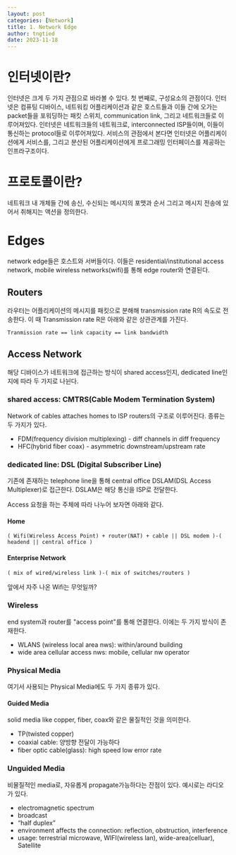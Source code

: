 ```yaml
---
layout: post
categories: [Network]
title: 1. Network Edge
author: tngtied
date: 2023-11-18
---
```


# 인터넷이란?

인터넷은 크게 두 가지 관점으로 바라볼 수 있다. 첫 번째로, 구성요소의 관점이다. 인터넷은 컴퓨팅 디바이스, 네트워킹 어플리케이션과 같은 호스트들과 이들 간에 오가는 packet들을 포워딩하는 패킷 스위치, communication link, 그리고 네트워크들로 이루어져있다. 인터넷은 네트워크들의 네트워크로, interconnected ISP들이며, 이들이 통신하는 protocol들로 이루어져있다.
서비스의 관점에서 본다면 인터넷은 어플리케이션에게 서비스를, 그리고 분산된 어플리케이션에게 프로그래밍 인터페이스를 제공하는 인프라구조이다.

# 프로토콜이란?

네트워크 내 개체들 간에 송신, 수신되는 메시지의 포맷과 순서 그리고 메시지 전송에 있어서 취해지는 액션을 정의한다.

# Edges

network edge들은 호스트와 서버들이다. 이들은 residential/institutional access network, mobile wireless networks(wifi)를 통해 edge router와 연결된다.

## Routers

라우터는 어플리케이션의 메시지를 패킷으로 분해해 transmission rate R의 속도로 전송한다. 이 때 Transmission rate R은 아래와 같은 상관관계를 가진다.

```
Tranmission rate == link capacity == link bandwidth
```

## Access Network

해당 디바이스가 네트워크에 접근하는 방식이 shared access인지, dedicated line인지에 따라 두 가지로 나뉜다.

### shared access: CMTRS(Cable Modem Termination System)

Network of cables attaches homes to ISP routers의 구조로 이루어진다. 종류는 두 가지가 있다.

- FDM(frequency division multiplexing) - diff channels in diff frequency
- HFC(hybrid fiber coax) - asymmetric downstream/upstream rate

### dedicated line: DSL (Digital Subscriber Line)

기존에 존재하는 telephone line을 통해 central office DSLAM(DSL Access Multiplexer)로 접근한다. DSLAM은 해당 통신을 ISP로 전달한다.

Access 요청을 하는 주체에 따라 나누어 보자면 아래와 같다.

#### Home

```
( Wifi(Wireless Access Point) + router(NAT) + cable || DSL modem )-( headend || central office )
```

#### Enterprise Network

```
( mix of wired/wireless link )-( mix of switches/routers )
```

앞에서 자주 나온 Wifi는 무엇일까?

### Wireless

end system과 router를 "access point"를 통해 연결한다. 이에는 두 가지 방식이 존재한다.

- WLANS (wireless local area nws): within/around building
- wide area cellular access nws: mobile, cellular nw operator

### Physical Media

여기서 사용되는 Physical Media에도 두 가지 종류가 있다.

#### Guided Media

solid media like copper, fiber, coax와 같은 물질적인 것을 의미한다.

- TP(twisted copper)
- coaxial cable: 양방향 전달이 가능하다
- fiber optic cable(glass): high speed low error rate

### Unguided Media

비물질적인 media로, 자유롭게 propagate가능하다는 잔점이 있다. 예시로는 라디오가 있다.

- electromagnetic spectrum
- broadcast
- “half duplex”
- environment affects the connection: reflection, obstruction, interference
- usage: terrestrial microwave, WIFI(wireless lan), wide-area(celluar), Satellite
